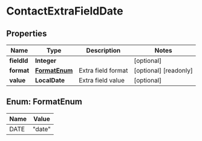 

# ContactExtraFieldDate


## Properties

| Name | Type | Description | Notes |
|------------ | ------------- | ------------- | -------------|
|**fieldId** | **Integer** |  |  [optional] |
|**format** | [**FormatEnum**](#FormatEnum) | Extra field format |  [optional] [readonly] |
|**value** | **LocalDate** | Extra field value |  [optional] |



## Enum: FormatEnum

| Name | Value |
|---- | -----|
| DATE | &quot;date&quot; |



